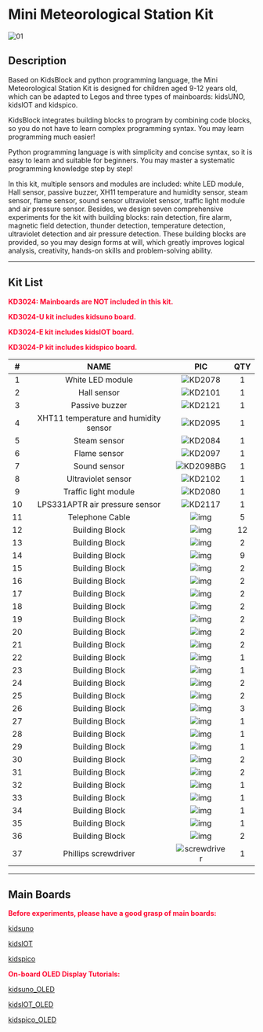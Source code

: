 # Mini Meteorological Station Kit

![01](media/01.jpg)

## Description

Based on KidsBlock and python programming language, the Mini Meteorological Station Kit is designed for children aged 9-12 years old, which can be adapted to Legos and three types of mainboards: kidsUNO, kidsIOT and kidspico.

KidsBlock integrates building blocks to program by combining code blocks, so you do not have to learn complex programming syntax. You may learn programming much easier!

Python programming language is with simplicity and concise syntax, so it is easy to learn and suitable for beginners. You may master a systematic programming knowledge step by step!

In this kit, multiple sensors and modules are included: white LED module, Hall sensor, passive buzzer, XH11 temperature and humidity sensor, steam sensor, flame sensor, sound sensor ultraviolet sensor, traffic light module and air pressure sensor. Besides, we design seven comprehensive experiments for the kit with building blocks: rain detection, fire alarm, magnetic field detection, thunder detection, temperature detection, ultraviolet detection and air pressure detection. These building blocks are provided, so you may design forms at will, which greatly improves logical analysis, creativity, hands-on skills and problem-solving ability.

---

## Kit List

<span style="color: rgb(2550, 10, 50);">**KD3024: Mainboards are NOT included in this kit.**</span>

<span style="color: rgb(2550, 10, 50);">**KD3024-U kit includes kidsuno board.**</span>

<span style="color: rgb(2550, 10, 50);">**KD3024-E kit includes kidsIOT board.**</span>

<span style="color: rgb(2550, 10, 50);">**KD3024-P kit includes kidspico board.**</span>

|  #   |                 NAME                  |               PIC               | QTY  |
| :--: | :-----------------------------------: | :-----------------------------: | :--: |
| 1   |        White LED module         |   ![KD2078](media/KD2078.png)   |  1 |
| 2   |             Hall sensor             |   ![KD2101](media/KD2101.png)   |  1 |
| 3   |           Passive buzzer            |   ![KD2121](media/KD2121.png)   |  1 |
| 4   | XHT11 temperature and humidity sensor |   ![KD2095](media/KD2095.png)   |  1 |
| 5   |           Steam sensor            |   ![KD2084](media/KD2084.png)   |  1 |
| 6   |           Flame sensor            |   ![KD2097](media/KD2097.png)   |  1 |
| 7   |            Sound sensor             | ![KD2098BG](media/KD2098BG.png) |  1 |
| 8   |        Ultraviolet sensor         |   ![KD2102](media/KD2102.png)   |  1 |
| 9   |        Traffic light module         |   ![KD2080](media/KD2080.png)   |  1 |
|  10  |    LPS331APTR air pressure sensor     |   ![KD2117](media/KD2117.png)   |  1   |
| 11  |           Telephone Cable           |     ![img](media/wps44.jpg)     |  5 |
| 12  |           Building Block            |    ![img](media/wps170.jpg)     |  12 |
|  13  |            Building Block             |    ![img](media/wps171.jpg)     |  2   |
|  14  |            Building Block             |    ![img](media/wps172.jpg)     |  9   |
|  15  |            Building Block             |    ![img](media/wps173.jpg)     |  2   |
|  16  |            Building Block             |    ![img](media/wps174.jpg)     |  2   |
|  17  |            Building Block             |    ![img](media/wps180.jpg)     |  2   |
|  18  |            Building Block             |    ![img](media/wps181.jpg)     |  2   |
|  19  |            Building Block             |    ![img](media/wps182.jpg)     |  2   |
|  20  |            Building Block             |    ![img](media/wps183.jpg)     |  2   |
|  21  |            Building Block             |    ![img](media/wps184.jpg)     |  2   |
|  22  |            Building Block             |    ![img](media/wps185.jpg)     |  1   |
|  23  |            Building Block             |    ![img](media/wps186.jpg)     |  1   |
|  24  |            Building Block             |    ![img](media/wps187.jpg)     |  2   |
|  25  |            Building Block             |    ![img](media/wps188.jpg)     |  2   |
|  26  |            Building Block             |    ![img](media/wps189.jpg)     |  3   |
|  27  |            Building Block             |    ![img](media/wps190.jpg)     |  1   |
|  28  |            Building Block             |    ![img](media/wps191.jpg)     |  1   |
|  29  |            Building Block             |    ![img](media/wps192.jpg)     |  1   |
|  30  |            Building Block             |    ![img](media/wps193.jpg)     |  2   |
|  31  |            Building Block             |    ![img](media/wps194.jpg)     |  2   |
|  32  |            Building Block             |    ![img](media/wps195.jpg)     |  1   |
|  33  |            Building Block             |    ![img](media/wps196.jpg)     |  1   |
|  34  |            Building Block             |    ![img](media/wps197.jpg)     |  1   |
|  35  |            Building Block             |    ![img](media/wps198.jpg)     |  1   |
|  36  |            Building Block             |    ![img](media/wps199.jpg)     |  2   |
| 37 | Phillips screwdriver | ![screwdriver](media/screwdriver.png) | 1 |

---

## Main Boards

<span style="color: rgb(2550, 10, 50);">**Before experiments, please have a good grasp of main boards:**</span>

[kidsuno](https://wiki.kidsbits.cc/projects/KD2075/en/latest/)

[kidsIOT](https://wiki.kidsbits.cc/projects/KD2076/en/latest/)

[kidspico]( https://wiki.kidsbits.cc/projects/KD2077/en/latest/)

<span style="color: rgb(2550, 10, 50);">**On-board OLED Display Tutorials:**</span>

[kidsuno_OLED](https://wiki.kidsbits.cc/projects/KD2075/en/latest/docs/kidsUno.html#oled-display)

[kidsIOT_OLED](https://wiki.kidsbits.cc/projects/KD2076/en/latest/docs/kidsIOT.html#id1)

[kidspico_OLED]( https://wiki.kidsbits.cc/projects/KD2077/en/latest/docs/KidsPico.html#id2)
